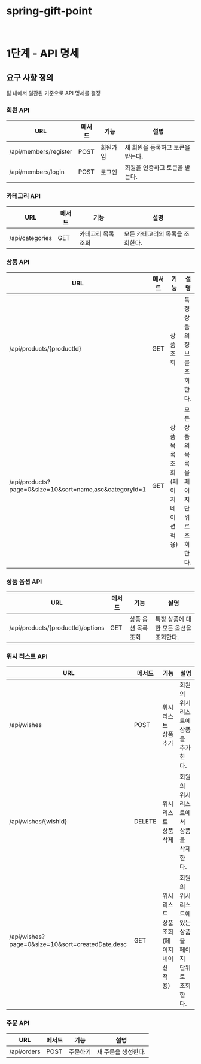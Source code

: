 # spring-gift-point

<br/>

# 1단계 - API 명세

## 요구 사항 정의

팀 내에서 일관된 기준으로 API 명세를 결정

### 회원 API

| URL                    | 메서드  | 기능   | 설명                  |
|------------------------|------|------|---------------------|
| /api/members/register	 | POST | 회원가입 | 새 회원을 등록하고 토큰을 받는다. |
| /api/members/login	    | POST | 로그인  | 회원을 인증하고 토큰을 받는다.   |

### 카테고리 API

| URL               | 메서드 | 기능          | 설명                 |
|-------------------|-----|-------------|--------------------|
| /api/categories		 | GET | 카테고리 목록 조회	 | 모든 카테고리의 목록을 조회한다. |

### 상품 API

| URL                                                      | 메서드 | 기능                    | 설명                       |
|----------------------------------------------------------|-----|-----------------------|--------------------------|
| /api/products/{productId}			                             | GET | 상품 조회	                | 특정 상품의 정보를 조회한다.         |
| /api/products?page=0&size=10&sort=name,asc&categoryId=1	 | GET | 상품 목록 조회 (페이지네이션 적용)	 | 모든 상품의 목록을 페이지 단위로 조회한다. |

### 상품 옵션 API

| URL                                   | 메서드 | 기능            | 설명                     |
|---------------------------------------|-----|---------------|------------------------|
| /api/products/{productId}/options				 | GET | 상품 옵션 목록 조회		 | 특정 상품에 대한 모든 옵션을 조회한다. |

### 위시 리스트 API

| URL                                               | 메서드    | 기능                        | 설명                               |
|---------------------------------------------------|--------|---------------------------|----------------------------------|
| /api/wishes			                                    | POST   | 위시 리스트 상품 추가	             | 회원의 위시 리스트에 상품을 추가한다.            |
| /api/wishes/{wishId}	                             | DELETE | 위시 리스트 상품 삭제	             | 회원의 위시 리스트에서 상품을 삭제한다.           |
| /api/wishes?page=0&size=10&sort=createdDate,desc	 | GET    | 위시 리스트 상품 조회 (페이지네이션 적용)	 | 회원의 위시 리스트에 있는 상품을 페이지 단위로 조회한다. |

### 주문 API

| URL            | 메서드  | 기능    | 설명          |
|----------------|------|-------|-------------|
| /api/orders			 | POST | 주문하기	 | 새 주문을 생성한다. |